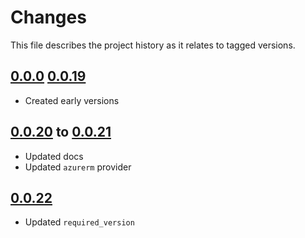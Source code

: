 # Changes
This file describes the project history as it relates to tagged versions.

## [0.0.0](.) [0.0.19](.)
- Created early versions

## [0.0.20](.) to [0.0.21](.)
- Updated docs
- Updated `azurerm` provider

## [0.0.22](.)
- Updated `required_version`
